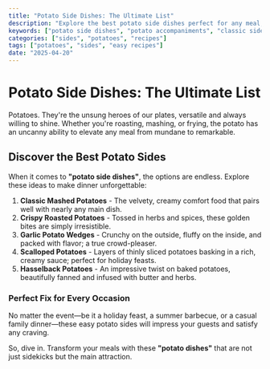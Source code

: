 ```yaml
---
title: "Potato Side Dishes: The Ultimate List"
description: "Explore the best potato side dishes perfect for any meal, celebration, or casual gathering."
keywords: ["potato side dishes", "potato accompaniments", "classic side dishes"]
categories: ["sides", "potatoes", "recipes"]
tags: ["potatoes", "sides", "easy recipes"]
date: "2025-04-20"
---
```


# Potato Side Dishes: The Ultimate List

Potatoes. They're the unsung heroes of our plates, versatile and always willing to shine. Whether you're roasting, mashing, or frying, the potato has an uncanny ability to elevate any meal from mundane to remarkable.

## Discover the Best Potato Sides

When it comes to **"potato side dishes"**, the options are endless. Explore these ideas to make dinner unforgettable:

1. **Classic Mashed Potatoes** - The velvety, creamy comfort food that pairs well with nearly any main dish.
2. **Crispy Roasted Potatoes** - Tossed in herbs and spices, these golden bites are simply irresistible.
3. **Garlic Potato Wedges** - Crunchy on the outside, fluffy on the inside, and packed with flavor; a true crowd-pleaser.
4. **Scalloped Potatoes** - Layers of thinly sliced potatoes basking in a rich, creamy sauce; perfect for holiday feasts.
5. **Hasselback Potatoes** - An impressive twist on baked potatoes, beautifully fanned and infused with butter and herbs.

### Perfect Fix for Every Occasion

No matter the event—be it a holiday feast, a summer barbecue, or a casual family dinner—these easy potato sides will impress your guests and satisfy any craving. 

So, dive in. Transform your meals with these **"potato dishes"** that are not just sidekicks but the main attraction.